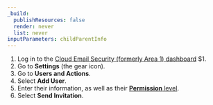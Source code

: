 ```yaml
---
_build:
  publishResources: false
  render: never
  list: never
inputParameters: childParentInfo
---
```


1. Log in to the [Cloud Email Security (formerly Area 1) dashboard](https://horizon.area1security.com/) $1.
2. Go to **Settings** (the gear icon).
3. Go to **Users and Actions**.
4. Select **Add User**.
5. Enter their information, as well as their [**Permission** level](/email-security/account-setup/permissions/).
6. Select **Send Invitation**.